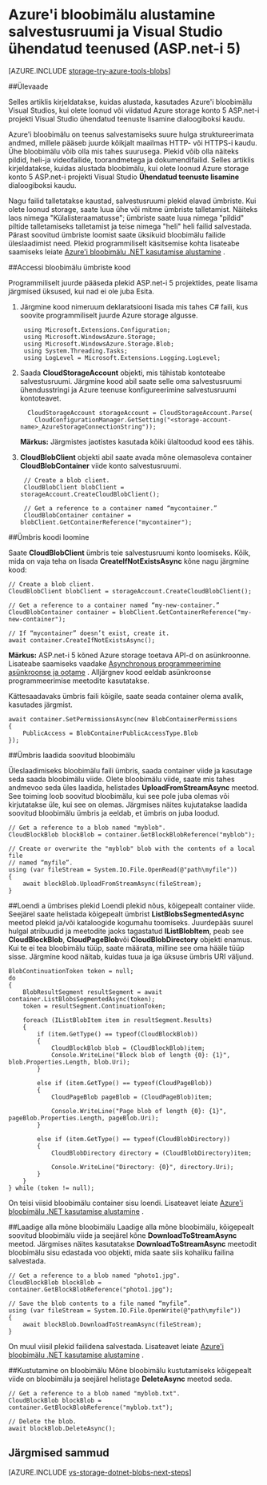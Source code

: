 <properties
    pageTitle="Alustamine bloobimälu salvestusruumi ja Visual Studio ühendatud teenused (ASP.net-i 5) | Microsoft Azure'i"
    description="Kuidas alustada Azure'i bloobimälu kasutamine Visual Studio ASP.net-i 5 projekti pärast loomist salvestusruumi kontoga ühendatud Visual Studio teenused"
    services="storage"
    documentationCenter=""
    authors="TomArcher"
    manager="douge"
    editor=""/>

<tags
    ms.service="storage"
    ms.workload="web"
    ms.tgt_pltfrm="vs-getting-started"
    ms.devlang="na"
    ms.topic="article"
    ms.date="07/18/2016"
    ms.author="tarcher"/>

# <a name="get-started-with-azure-blob-storage-and-visual-studio-connected-services-aspnet-5"></a>Azure'i bloobimälu alustamine salvestusruumi ja Visual Studio ühendatud teenused (ASP.net-i 5)

[AZURE.INCLUDE [storage-try-azure-tools-blobs](../../includes/storage-try-azure-tools-blobs.md)]

##<a name="overview"></a>Ülevaade

Selles artiklis kirjeldatakse, kuidas alustada, kasutades Azure'i bloobimälu Visual Studios, kui olete loonud või viidatud Azure storage konto 5 ASP.net-i projekti Visual Studio ühendatud teenuste lisamine dialoogiboksi kaudu.

Azure'i bloobimälu on teenus salvestamiseks suure hulga struktureerimata andmed, millele pääseb juurde kõikjalt maailmas HTTP- või HTTPS-i kaudu. Ühe bloobimälu võib olla mis tahes suurusega. Plekid võib olla näiteks pildid, heli-ja videofailide, toorandmetega ja dokumendifailid. Selles artiklis kirjeldatakse, kuidas alustada bloobimälu, kui olete loonud Azure storage konto 5 ASP.net-i projekti Visual Studio **Ühendatud teenuste lisamine** dialoogiboksi kaudu.

Nagu failid talletatakse kaustad, salvestusruumi plekid elavad ümbriste. Kui olete loonud storage, saate luua ühe või mitme ümbriste talletamist. Näiteks laos nimega "Külalisteraamatusse"; ümbriste saate luua nimega "pildid" piltide talletamiseks talletamist ja teise nimega "heli" heli failid salvestada. Pärast soovitud ümbriste loomist saate üksikuid bloobimälu failide üleslaadimist need. Plekid programmiliselt käsitsemise kohta lisateabe saamiseks leiate [Azure'i bloobimälu .NET kasutamise alustamine](storage-dotnet-how-to-use-blobs.md) .

##<a name="access-blob-containers-in-code"></a>Accessi bloobimälu ümbriste kood

Programmiliselt juurde pääseda plekid ASP.net-i 5 projektides, peate lisama järgmised üksused, kui nad ei ole juba Esita.

1. Järgmine kood nimeruum deklaratsiooni lisada mis tahes C# faili, kus soovite programmiliselt juurde Azure storage algusse.

        using Microsoft.Extensions.Configuration;
        using Microsoft.WindowsAzure.Storage;
        using Microsoft.WindowsAzure.Storage.Blob;
        using System.Threading.Tasks;
        using LogLevel = Microsoft.Extensions.Logging.LogLevel;

2. Saada **CloudStorageAccount** objekti, mis tähistab kontoteabe salvestusruumi. Järgmine kood abil saate selle oma salvestusruumi ühendusstringi ja Azure teenuse konfigureerimine salvestusruumi kontoteavet.

         CloudStorageAccount storageAccount = CloudStorageAccount.Parse(
           CloudConfigurationManager.GetSetting("<storage-account-name>_AzureStorageConnectionString"));

    **Märkus:** Järgmistes jaotistes kasutada kõiki ülaltoodud kood ees tähis.


3. **CloudBlobClient** objekti abil saate avada mõne olemasoleva container **CloudBlobContainer** viide konto salvestusruumi.

        // Create a blob client.
        CloudBlobClient blobClient = storageAccount.CreateCloudBlobClient();

        // Get a reference to a container named “mycontainer.”
        CloudBlobContainer container = blobClient.GetContainerReference("mycontainer");



##<a name="create-a-container-in-code"></a>Ümbris koodi loomine

Saate **CloudBlobClient** ümbris teie salvestusruumi konto loomiseks. Kõik, mida on vaja teha on lisada **CreateIfNotExistsAsync** kõne nagu järgmine kood:

    // Create a blob client.
    CloudBlobClient blobClient = storageAccount.CreateCloudBlobClient();

    // Get a reference to a container named “my-new-container.”
    CloudBlobContainer container = blobClient.GetContainerReference("my-new-container");

    // If “mycontainer” doesn’t exist, create it.
    await container.CreateIfNotExistsAsync();


**Märkus:** ASP.net-i 5 kõned Azure storage toetava API-d on asünkroonne. Lisateabe saamiseks vaadake [Asynchronous programmeerimine asünkroonse ja ootame](http://msdn.microsoft.com/library/hh191443.aspx) . Alljärgnev kood eeldab asünkroonse programmeerimise meetodite kasutatakse.

Kättesaadavaks ümbris faili kõigile, saate seada container olema avalik, kasutades järgmist.

    await container.SetPermissionsAsync(new BlobContainerPermissions
    {
        PublicAccess = BlobContainerPublicAccessType.Blob
    });

##<a name="upload-a-blob-into-a-container"></a>Ümbris laadida soovitud bloobimälu

Üleslaadimiseks bloobimälu faili ümbris, saada container viide ja kasutage seda saada bloobimälu viide. Olete bloobimälu viide, saate mis tahes andmevoo seda üles laadida, helistades **UploadFromStreamAsync** meetod. See toiming loob soovitud bloobimälu, kui see pole juba olemas või kirjutatakse üle, kui see on olemas. Järgmises näites kujutatakse laadida soovitud bloobimälu ümbris ja eeldab, et ümbris on juba loodud.

    // Get a reference to a blob named "myblob".
    CloudBlockBlob blockBlob = container.GetBlockBlobReference("myblob");

    // Create or overwrite the "myblob" blob with the contents of a local file
    // named “myfile”.
    using (var fileStream = System.IO.File.OpenRead(@"path\myfile"))
    {
        await blockBlob.UploadFromStreamAsync(fileStream);
    }

##<a name="list-the-blobs-in-a-container"></a>Loendi a ümbrises plekid
Loendi plekid nõus, kõigepealt container viide. Seejärel saate helistada kõigepealt ümbrist **ListBlobsSegmentedAsync** meetod plekid ja/või kataloogide kogumahu toomiseks. Juurdepääs suurel hulgal atribuudid ja meetodite jaoks tagastatud **IListBlobItem**, peab see **CloudBlockBlob**, **CloudPageBlob**või **CloudBlobDirectory** objekti enamus. Kui te ei tea bloobimälu tüüp, saate määrata, milline see oma hääle tüüp sisse. Järgmine kood näitab, kuidas tuua ja iga üksuse ümbris URI väljund.

    BlobContinuationToken token = null;
    do
    {
        BlobResultSegment resultSegment = await container.ListBlobsSegmentedAsync(token);
        token = resultSegment.ContinuationToken;

        foreach (IListBlobItem item in resultSegment.Results)
        {
            if (item.GetType() == typeof(CloudBlockBlob))
            {
                CloudBlockBlob blob = (CloudBlockBlob)item;
                Console.WriteLine("Block blob of length {0}: {1}", blob.Properties.Length, blob.Uri);
            }

            else if (item.GetType() == typeof(CloudPageBlob))
            {
                CloudPageBlob pageBlob = (CloudPageBlob)item;

                Console.WriteLine("Page blob of length {0}: {1}", pageBlob.Properties.Length, pageBlob.Uri);
            }

            else if (item.GetType() == typeof(CloudBlobDirectory))
            {
                CloudBlobDirectory directory = (CloudBlobDirectory)item;

                Console.WriteLine("Directory: {0}", directory.Uri);
            }
        }
    } while (token != null);

On teisi viisid bloobimälu container sisu loendi. Lisateavet leiate [Azure'i bloobimälu .NET kasutamise alustamine](storage-dotnet-how-to-use-blobs.md#list-the-blobs-in-a-container) .

##<a name="download-a-blob"></a>Laadige alla mõne bloobimälu
Laadige alla mõne bloobimälu, kõigepealt soovitud bloobimälu viide ja seejärel kõne **DownloadToStreamAsync** meetod. Järgmises näites kasutatakse **DownloadToStreamAsync** meetodit bloobimälu sisu edastada voo objekti, mida saate siis kohaliku failina salvestada.

    // Get a reference to a blob named "photo1.jpg".
    CloudBlockBlob blockBlob = container.GetBlockBlobReference("photo1.jpg");

    // Save the blob contents to a file named “myfile”.
    using (var fileStream = System.IO.File.OpenWrite(@"path\myfile"))
    {
        await blockBlob.DownloadToStreamAsync(fileStream);
    }

On muul viisil plekid failidena salvestada. Lisateavet leiate [Azure'i bloobimälu .NET kasutamise alustamine](storage-dotnet-how-to-use-blobs.md#download-blobs) .

##<a name="delete-a-blob"></a>Kustutamine on bloobimälu
Mõne bloobimälu kustutamiseks kõigepealt viide on bloobimälu ja seejärel helistage **DeleteAsync** meetod seda.

    // Get a reference to a blob named "myblob.txt".
    CloudBlockBlob blockBlob = container.GetBlockBlobReference("myblob.txt");

    // Delete the blob.
    await blockBlob.DeleteAsync();

## <a name="next-steps"></a>Järgmised sammud

[AZURE.INCLUDE [vs-storage-dotnet-blobs-next-steps](../../includes/vs-storage-dotnet-blobs-next-steps.md)]
